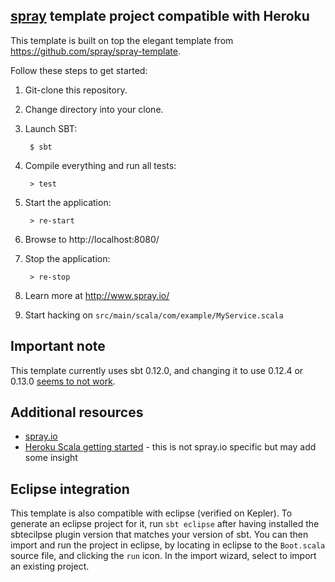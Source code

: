 ## [spray](http://spray.io/) template project compatible with Heroku

This template is built on top the elegant template from https://github.com/spray/spray-template.

Follow these steps to get started:

1. Git-clone this repository.

2. Change directory into your clone.

3. Launch SBT:

        $ sbt

4. Compile everything and run all tests:

        > test

5. Start the application:

        > re-start

6. Browse to http://localhost:8080/

7. Stop the application:

        > re-stop

8. Learn more at http://www.spray.io/

9. Start hacking on `src/main/scala/com/example/MyService.scala`

## Important note
This template currently uses sbt 0.12.0, and changing it to use 0.12.4 or 0.13.0 [seems to not work](http://stackoverflow.com/questions/19998340/failing-to-include-com-typesafe-in-build-sbt-for-scala-and-spray-on-heroku).

## Additional resources
+ [spray.io](http://spray.io/)
+ [Heroku Scala getting started](https://devcenter.heroku.com/articles/getting-started-with-scala) - this is not spray.io specific but may add some insight

## Eclipse integration
This template is also compatible with eclipse (verified on Kepler). 
To generate an eclipse project for it, run `sbt eclipse` after having installed the sbtecilpse plugin version that matches your version of sbt. 
You can then import and run the project in eclipse, by locating in eclipse to the `Boot.scala` source file, and clicking the `run` icon. In the import wizard, select to import an existing project.
